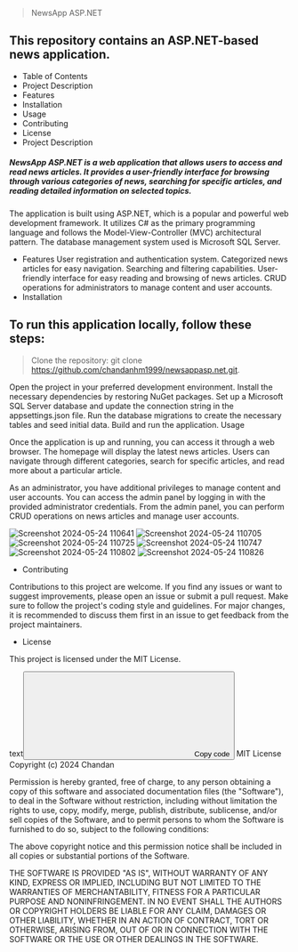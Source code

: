 > NewsApp ASP.NET

## This repository contains an ASP.NET-based news application.

* Table of Contents
* Project Description
* Features
* Installation
* Usage
* Contributing
* License
* Project Description

##### NewsApp ASP.NET is a web application that allows users to access and read news articles. It provides a user-friendly interface for browsing through various categories of news, searching for specific articles, and reading detailed information on selected topics.

The application is built using ASP.NET, which is a popular and powerful web development framework. It utilizes C# as the primary programming language and follows the Model-View-Controller (MVC) architectural pattern. The database management system used is Microsoft SQL Server.

* Features
User registration and authentication system.
Categorized news articles for easy navigation.
Searching and filtering capabilities.
User-friendly interface for easy reading and browsing of news articles.
CRUD operations for administrators to manage content and user accounts.
* Installation

## To run this application locally, follow these steps:

> Clone the repository: git clone https://github.com/chandanhm1999/newsappasp.net.git.

Open the project in your preferred development environment.
Install the necessary dependencies by restoring NuGet packages.
Set up a Microsoft SQL Server database and update the connection string in the appsettings.json file.
Run the database migrations to create the necessary tables and seed initial data.
Build and run the application.
Usage

Once the application is up and running, you can access it through a web browser. The homepage will display the latest news articles. Users can navigate through different categories, search for specific articles, and read more about a particular article.

As an administrator, you have additional privileges to manage content and user accounts. You can access the admin panel by logging in with the provided administrator credentials. From the admin panel, you can perform CRUD operations on news articles and manage user accounts.

![Screenshot 2024-05-24 110641](https://github.com/chandanhm1999/newsappasp.net/assets/109410990/2c279df7-f7f4-4903-aec1-e2bee71567c0)
![Screenshot 2024-05-24 110705](https://github.com/chandanhm1999/newsappasp.net/assets/109410990/305ccf33-bd30-4971-b6ee-c7dca8b1008b)
![Screenshot 2024-05-24 110725](https://github.com/chandanhm1999/newsappasp.net/assets/109410990/5578be87-3a8b-4ebb-b72f-01842025016b)
![Screenshot 2024-05-24 110747](https://github.com/chandanhm1999/newsappasp.net/assets/109410990/01d1eb0b-91f6-4fb9-900b-73ab57ec9835)
![Screenshot 2024-05-24 110802](https://github.com/chandanhm1999/newsappasp.net/assets/109410990/07481933-83c9-4711-b7f6-d1ed6b70303e)
![Screenshot 2024-05-24 110826](https://github.com/chandanhm1999/newsappasp.net/assets/109410990/7eccab2b-02c0-4362-be05-713378e10141)


* Contributing

Contributions to this project are welcome. If you find any issues or want to suggest improvements, please open an issue or submit a pull request. Make sure to follow the project's coding style and guidelines. For major changes, it is recommended to discuss them first in an issue to get feedback from the project maintainers.

* License

This project is licensed under the MIT License.

text<button><svg><path></path></svg><span>Copy code</span><span></span></button>
MIT License
Copyright (c) 2024 Chandan

Permission is hereby granted, free of charge, to any person obtaining a copy of this software and associated documentation files (the "Software"), to deal in the Software without restriction, including without limitation the rights to use, copy, modify, merge, publish, distribute, sublicense, and/or sell copies of the Software, and to permit persons to whom the Software is furnished to do so, subject to the following conditions:

The above copyright notice and this permission notice shall be included in all copies or substantial portions of the Software.

THE SOFTWARE IS PROVIDED "AS IS", WITHOUT WARRANTY OF ANY KIND, EXPRESS OR IMPLIED, INCLUDING BUT NOT LIMITED TO THE WARRANTIES OF MERCHANTABILITY, FITNESS FOR A PARTICULAR PURPOSE AND NONINFRINGEMENT. IN NO EVENT SHALL THE AUTHORS OR COPYRIGHT HOLDERS BE LIABLE FOR ANY CLAIM, DAMAGES OR OTHER LIABILITY, WHETHER IN AN ACTION OF CONTRACT, TORT OR OTHERWISE, ARISING FROM, OUT OF OR IN CONNECTION WITH THE SOFTWARE OR THE USE OR OTHER DEALINGS IN THE SOFTWARE.
